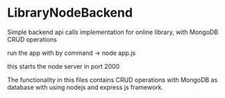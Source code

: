 # LibraryNodeBackend
Simple backend api calls implementation for online library, with MongoDB CRUD operations

run the app with by command -> node app.js

this starts the node server in port 2000

The functionality in this files contains CRUD operations with MongoDB as database with using nodejs
and express js framework.
